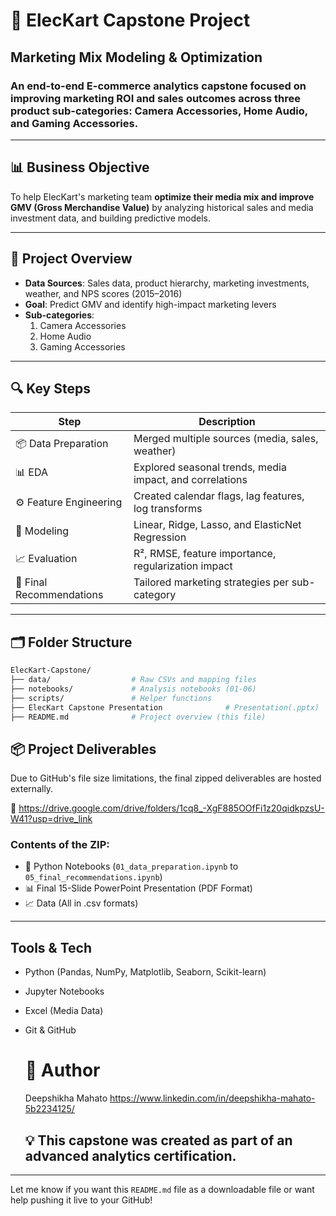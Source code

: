 
# 🛒 ElecKart Capstone Project

## Marketing Mix Modeling &amp; Optimization

### An end-to-end E-commerce analytics capstone focused on improving marketing ROI and sales outcomes across three product sub-categories: **Camera Accessories**, **Home Audio**, and **Gaming Accessories**.

---

## 📊 Business Objective


To help ElecKart's marketing team **optimize their media mix and improve GMV (Gross Merchandise Value)** by analyzing historical sales and media investment data, and building predictive models.

---

## 🧠 Project Overview

- **Data Sources**: Sales data, product hierarchy, marketing investments, weather, and NPS scores (2015–2016)
- **Goal**: Predict GMV and identify high-impact marketing levers
- **Sub-categories**:  
  1. Camera Accessories  
  2. Home Audio  
  3. Gaming Accessories

---

## 🔍 Key Steps

| Step | Description |
|------|-------------|
| 📦 Data Preparation | Merged multiple sources (media, sales, weather) |
| 📊 EDA | Explored seasonal trends, media impact, and correlations |
| ⚙️ Feature Engineering | Created calendar flags, lag features, log transforms |
| 🧠 Modeling | Linear, Ridge, Lasso, and ElasticNet Regression |
| 📈 Evaluation | R², RMSE, feature importance, regularization impact |
| 🧾 Final Recommendations | Tailored marketing strategies per sub-category |

---

## 🗂️ Folder Structure

```bash
ElecKart-Capstone/
├── data/                  # Raw CSVs and mapping files
├── notebooks/             # Analysis notebooks (01-06)
├── scripts/               # Helper functions
├── ElecKart Capstone Presentation              # Presentation(.pptx)
├── README.md              # Project overview (this file)

```
## 📦 Project Deliverables

Due to GitHub's file size limitations, the final zipped deliverables are hosted externally.

🔗 https://drive.google.com/drive/folders/1cq8_-XgF885OOfFi1z20qidkpzsU-W41?usp=drive_link

### Contents of the ZIP:
- 📁 Python Notebooks (`01_data_preparation.ipynb` to `05_final_recommendations.ipynb`)
- 📊 Final 15-Slide PowerPoint Presentation (PDF Format)
- 📈 Data (All in .csv formats)


---


##  Tools & Tech
- Python (Pandas, NumPy, Matplotlib, Seaborn, Scikit-learn)

- Jupyter Notebooks

- Excel (Media Data)

- Git & GitHub

  # 👤 Author
  Deepshikha Mahato
  https://www.linkedin.com/in/deepshikha-mahato-5b2234125/

  ## 💡 This capstone was created as part of an advanced analytics certification.

---


Let me know if you want this `README.md` file as a downloadable file or want help pushing it live to your GitHub!





  

